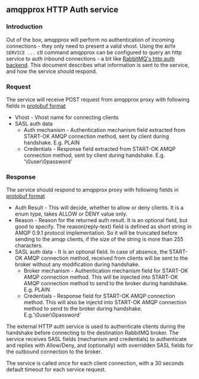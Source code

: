 ## amqpprox HTTP Auth service

### Introduction
Out of the box, amqpprox will perform no authentication of incoming connections - they only need to present a valid vhost. Using the `AUTH SERVICE ...` ctl command amqpprox can be configured to query an http service to auth inbound connections - a bit like [RabbitMQ's http auth backend](https://github.com/rabbitmq/rabbitmq-server/tree/master/deps/rabbitmq_auth_backend_http).
This document describes what information is sent to the service, and how the service should respond.

### Request
The service will receive POST request from amqpprox proxy with following fields in [protobuf format](./authrequest.proto)
- Vhost - Vhost name for connecting clients
- SASL auth data
    - Auth mechanism - Authentication mechanism field extracted from START-OK AMQP connection method, sent by client during handshake. E.g. PLAIN
    - Credentials - Response field extracted from START-OK AMQP connection method, sent by client during handshake. E.g. '\0user\0password'

### Response
The service should respond to amqpprox proxy with following fields in [protobuf format](./authresponse.proto)
- Auth Result - This will decide, whether to allow or deny clients. It is a enum type, takes ALLOW or DENY value only.
- Reason - Reason for the returned auth result. It is an optional field, but good to specify. The reason(reply-text) field is defined as short string in AMQP 0.9.1 protocol implementation. So it will be truncated before sending to the amqp clients, if the size of the string is more than 255 characters.
- SASL auth data - It is an optional field. In case of absence, the START-OK AMQP connection method, received from clients will be sent to the broker without any modification during handshake.
    - Broker mechanism - Authentication mechanism field for START-OK AMQP connection method. This will be injected into START-OK AMQP connection method to send to the broker during handshake. E.g. PLAIN
    - Credentials - Response field for START-OK AMQP connection method. This will also be injectd into START-OK AMQP connection method to send to the broker during handshake. E.g.'\0user\0password'

The external HTTP auth service is used to authenticate clients during the handshake before connecting to the destination RabbitMQ broker. The service receives SASL fields (mechanism and credentials) to authenticate and replies with Allow/Deny, and (optionally) with overridden SASL fields for the outbound connection to the broker.

The service is called once for each client connection, with a 30 seconds default timeout for each service request.
